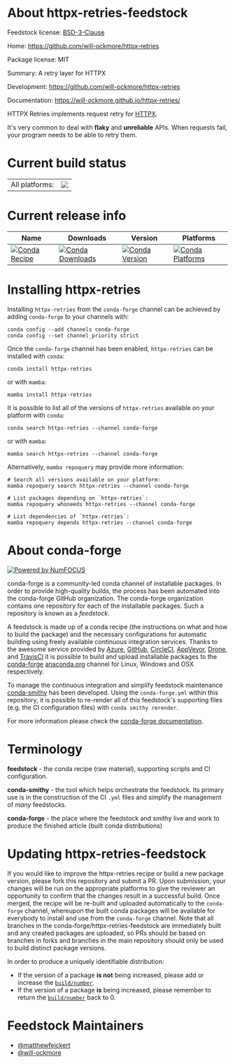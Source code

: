 About httpx-retries-feedstock
=============================

Feedstock license: [BSD-3-Clause](https://github.com/conda-forge/httpx-retries-feedstock/blob/main/LICENSE.txt)

Home: https://github.com/will-ockmore/httpx-retries

Package license: MIT

Summary: A retry layer for HTTPX

Development: https://github.com/will-ockmore/httpx-retries

Documentation: https://will-ockmore.github.io/httpx-retries/

HTTPX Retries implements request retry for [HTTPX](https://www.python-httpx.org/).

It's very common to deal with **flaky** and **unreliable** APIs.
When requests fail, your program needs to be able to retry them.

Current build status
====================


<table><tr><td>All platforms:</td>
    <td>
      <a href="https://dev.azure.com/conda-forge/feedstock-builds/_build/latest?definitionId=26093&branchName=main">
        <img src="https://dev.azure.com/conda-forge/feedstock-builds/_apis/build/status/httpx-retries-feedstock?branchName=main">
      </a>
    </td>
  </tr>
</table>

Current release info
====================

| Name | Downloads | Version | Platforms |
| --- | --- | --- | --- |
| [![Conda Recipe](https://img.shields.io/badge/recipe-httpx--retries-green.svg)](https://anaconda.org/conda-forge/httpx-retries) | [![Conda Downloads](https://img.shields.io/conda/dn/conda-forge/httpx-retries.svg)](https://anaconda.org/conda-forge/httpx-retries) | [![Conda Version](https://img.shields.io/conda/vn/conda-forge/httpx-retries.svg)](https://anaconda.org/conda-forge/httpx-retries) | [![Conda Platforms](https://img.shields.io/conda/pn/conda-forge/httpx-retries.svg)](https://anaconda.org/conda-forge/httpx-retries) |

Installing httpx-retries
========================

Installing `httpx-retries` from the `conda-forge` channel can be achieved by adding `conda-forge` to your channels with:

```
conda config --add channels conda-forge
conda config --set channel_priority strict
```

Once the `conda-forge` channel has been enabled, `httpx-retries` can be installed with `conda`:

```
conda install httpx-retries
```

or with `mamba`:

```
mamba install httpx-retries
```

It is possible to list all of the versions of `httpx-retries` available on your platform with `conda`:

```
conda search httpx-retries --channel conda-forge
```

or with `mamba`:

```
mamba search httpx-retries --channel conda-forge
```

Alternatively, `mamba repoquery` may provide more information:

```
# Search all versions available on your platform:
mamba repoquery search httpx-retries --channel conda-forge

# List packages depending on `httpx-retries`:
mamba repoquery whoneeds httpx-retries --channel conda-forge

# List dependencies of `httpx-retries`:
mamba repoquery depends httpx-retries --channel conda-forge
```


About conda-forge
=================

[![Powered by
NumFOCUS](https://img.shields.io/badge/powered%20by-NumFOCUS-orange.svg?style=flat&colorA=E1523D&colorB=007D8A)](https://numfocus.org)

conda-forge is a community-led conda channel of installable packages.
In order to provide high-quality builds, the process has been automated into the
conda-forge GitHub organization. The conda-forge organization contains one repository
for each of the installable packages. Such a repository is known as a *feedstock*.

A feedstock is made up of a conda recipe (the instructions on what and how to build
the package) and the necessary configurations for automatic building using freely
available continuous integration services. Thanks to the awesome service provided by
[Azure](https://azure.microsoft.com/en-us/services/devops/), [GitHub](https://github.com/),
[CircleCI](https://circleci.com/), [AppVeyor](https://www.appveyor.com/),
[Drone](https://cloud.drone.io/welcome), and [TravisCI](https://travis-ci.com/)
it is possible to build and upload installable packages to the
[conda-forge](https://anaconda.org/conda-forge) [anaconda.org](https://anaconda.org/)
channel for Linux, Windows and OSX respectively.

To manage the continuous integration and simplify feedstock maintenance
[conda-smithy](https://github.com/conda-forge/conda-smithy) has been developed.
Using the ``conda-forge.yml`` within this repository, it is possible to re-render all of
this feedstock's supporting files (e.g. the CI configuration files) with ``conda smithy rerender``.

For more information please check the [conda-forge documentation](https://conda-forge.org/docs/).

Terminology
===========

**feedstock** - the conda recipe (raw material), supporting scripts and CI configuration.

**conda-smithy** - the tool which helps orchestrate the feedstock.
                   Its primary use is in the construction of the CI ``.yml`` files
                   and simplify the management of *many* feedstocks.

**conda-forge** - the place where the feedstock and smithy live and work to
                  produce the finished article (built conda distributions)


Updating httpx-retries-feedstock
================================

If you would like to improve the httpx-retries recipe or build a new
package version, please fork this repository and submit a PR. Upon submission,
your changes will be run on the appropriate platforms to give the reviewer an
opportunity to confirm that the changes result in a successful build. Once
merged, the recipe will be re-built and uploaded automatically to the
`conda-forge` channel, whereupon the built conda packages will be available for
everybody to install and use from the `conda-forge` channel.
Note that all branches in the conda-forge/httpx-retries-feedstock are
immediately built and any created packages are uploaded, so PRs should be based
on branches in forks and branches in the main repository should only be used to
build distinct package versions.

In order to produce a uniquely identifiable distribution:
 * If the version of a package **is not** being increased, please add or increase
   the [``build/number``](https://docs.conda.io/projects/conda-build/en/latest/resources/define-metadata.html#build-number-and-string).
 * If the version of a package **is** being increased, please remember to return
   the [``build/number``](https://docs.conda.io/projects/conda-build/en/latest/resources/define-metadata.html#build-number-and-string)
   back to 0.

Feedstock Maintainers
=====================

* [@matthewfeickert](https://github.com/matthewfeickert/)
* [@will-ockmore](https://github.com/will-ockmore/)

